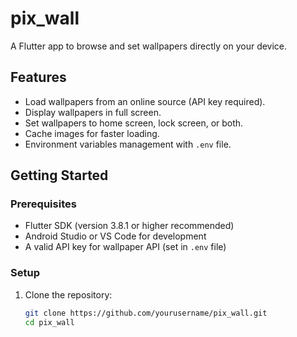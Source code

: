 # pix_wall

A Flutter app to browse and set wallpapers directly on your device.

## Features

- Load wallpapers from an online source (API key required).
- Display wallpapers in full screen.
- Set wallpapers to home screen, lock screen, or both.
- Cache images for faster loading.
- Environment variables management with `.env` file.

## Getting Started

### Prerequisites

- Flutter SDK (version 3.8.1 or higher recommended)
- Android Studio or VS Code for development
- A valid API key for wallpaper API (set in `.env` file)

### Setup

1. Clone the repository:
   ```bash
   git clone https://github.com/yourusername/pix_wall.git
   cd pix_wall
